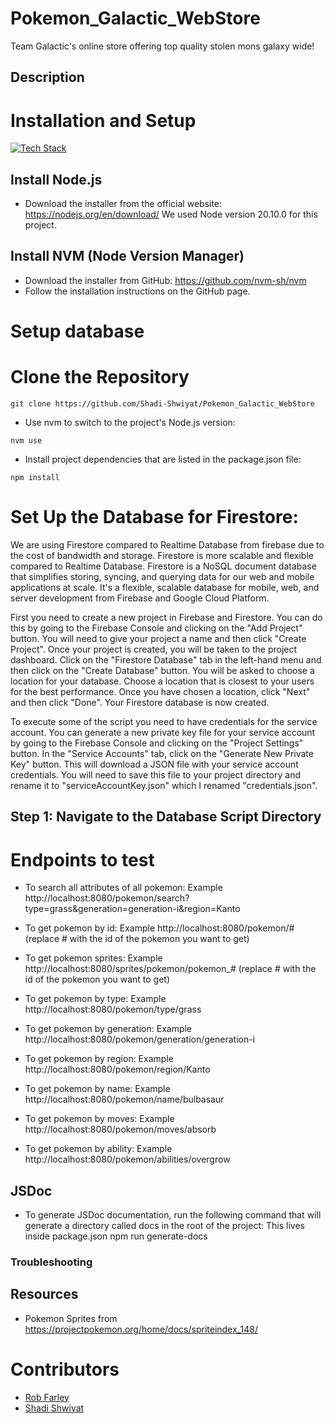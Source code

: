 # Pokemon_Galactic_WebStore
Team Galactic's online store offering top quality stolen mons galaxy wide!

## Description


# Installation and Setup
[![Tech Stack](https://skillicons.dev/icons?i=js,nodejs,css,express,react,firebase,firestore,vscode,github)](https://skillicons.dev)
## Install Node.js
- Download the installer from the official website: https://nodejs.org/en/download/
We used Node version 20.10.0 for this project.

## Install NVM (Node Version Manager)
- Download the installer from GitHub: https://github.com/nvm-sh/nvm
- Follow the installation instructions on the GitHub page.

# Setup database
## 


# Clone the Repository
```
git clone https://github.com/Shadi-Shwiyat/Pokemon_Galactic_WebStore
```
- Use nvm to switch to the project's Node.js version:
```
nvm use
```
- Install project dependencies that are listed in the package.json file:
```
npm install
```
# Set Up the Database for Firestore:
We are using Firestore compared to Realtime Database from firebase due to the cost of bandwidth and storage. Firestore is more scalable and flexible compared to Realtime Database. Firestore is a NoSQL document database that simplifies storing, syncing, and querying data for our web and mobile applications at scale. It's a flexible, scalable database for mobile, web, and server development from Firebase and Google Cloud Platform.

First you need to create a new project in Firebase and Firestore. You can do this by going to the Firebase Console and clicking on the "Add Project" button. You will need to give your project a name and then click "Create Project". Once your project is created, you will be taken to the project dashboard. Click on the "Firestore Database" tab in the left-hand menu and then click on the "Create Database" button. You will be asked to choose a location for your database. Choose a location that is closest to your users for the best performance. Once you have chosen a location, click "Next" and then click "Done". Your Firestore database is now created.

To execute some of the script you need to have credentials for the service account. You can generate a new private key file for your service account by going to the Firebase Console and clicking on the "Project Settings" button. In the "Service Accounts" tab, click on the "Generate New Private Key" button. This will download a JSON file with your service account credentials. You will need to save this file to your project directory and rename it to "serviceAccountKey.json" which I renamed "credentials.json".
## Step 1: Navigate to the Database Script Directory

# Endpoints to test
- To search all attributes of all pokemon:
Example
http://localhost:8080/pokemon/search?type=grass&generation=generation-i&region=Kanto

- To get pokemon by id:
Example
http://localhost:8080/pokemon/# (replace # with the id of the pokemon you want to get)

- To get pokemon sprites:
Example
http://localhost:8080/sprites/pokemon/pokemon_# (replace # with the id of the pokemon you want to get)

- To get pokemon by type:
Example
http://localhost:8080/pokemon/type/grass

- To get pokemon by generation:
Example
http://localhost:8080/pokemon/generation/generation-i

- To get pokemon by region:
Example
http://localhost:8080/pokemon/region/Kanto

- To get pokemon by name:
Example
http://localhost:8080/pokemon/name/bulbasaur

- To get pokemon by moves:
Example
http://localhost:8080/pokemon/moves/absorb

- To get pokemon by ability:
Example
http://localhost:8080/pokemon/abilities/overgrow

## JSDoc
- To generate JSDoc documentation, run the following command that will generate a directory called docs in the root of the project:
This lives inside package.json
npm run generate-docs

### Troubleshooting

## Resources 
- Pokemon Sprites from https://projectpokemon.org/home/docs/spriteindex_148/

# Contributors
- [Rob Farley](https://github.com/Nomad-Rob)
- [Shadi Shwiyat](https://github.com/Shadi-Shwiyat)
